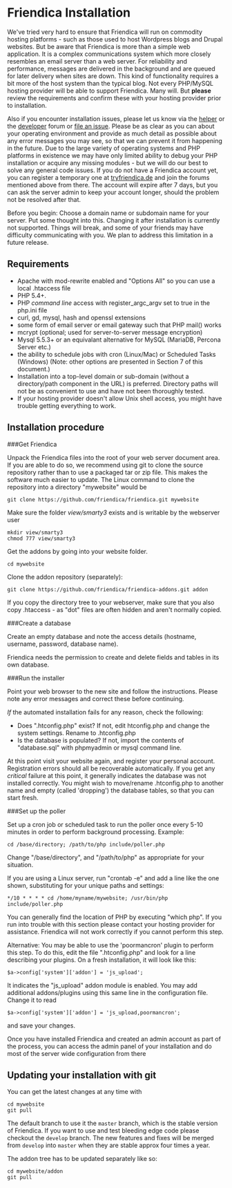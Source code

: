 Friendica Installation
===============

We've tried very hard to ensure that Friendica will run on commodity hosting platforms - such as those used to host Wordpress blogs and Drupal websites.
But be aware that Friendica is more than a simple web application.
It is a complex communications system which more closely resembles an email server than a web server.
For reliability and performance, messages are delivered in the background and are queued for later delivery when sites are down.
This kind of functionality requires a bit more of the host system than the typical blog.
Not every PHP/MySQL hosting provider will be able to support Friendica.
Many will.
But **please** review the requirements and confirm these with your hosting provider prior to installation.

Also if you encounter installation issues, please let us know via the [helper](http://helpers.pyxis.uberspace.de/profile/helpers) or the [developer](https://helpers.pyxis.uberspace.de/profile/developers) forum or [file an issue](https://github.com/friendica/friendica/issues).
Please be as clear as you can about your operating environment and provide as much detail as possible about any error messages you may see, so that we can prevent it from happening in the future.
Due to the large variety of operating systems and PHP platforms in existence we may have only limited ability to debug your PHP installation or acquire any missing modules - but we will do our best to solve any general code issues.
If you do not have a Friendica account yet, you can register a temporary one at [tryfriendica.de](https://tryfriendica.de) and join the forums mentioned above from there.
The account will expire after 7 days, but you can ask the server admin to keep your account longer, should the problem not be resolved after that.

Before you begin: Choose a domain name or subdomain name for your server.
Put some thought into this. Changing it after installation is currently not supported.
Things will break, and some of your friends may have difficulty communicating with you.
We plan to address this limitation in a future release.


Requirements
---

* Apache with mod-rewrite enabled and "Options All" so you can use a local .htaccess file
* PHP 5.4+.
* PHP *command line* access with register_argc_argv set to true in the php.ini file
* curl, gd, mysql, hash and openssl extensions
* some form of email server or email gateway such that PHP mail() works
* mcrypt (optional; used for server-to-server message encryption)
* Mysql 5.5.3+ or an equivalant alternative for MySQL (MariaDB, Percona Server etc.)
* the ability to schedule jobs with cron (Linux/Mac) or Scheduled Tasks (Windows) (Note: other options are presented in Section 7 of this document.)
* Installation into a top-level domain or sub-domain (without a directory/path component in the URL) is preferred. Directory paths will not be as convenient to use and have not been thoroughly tested.
* If your hosting provider doesn't allow Unix shell access, you might have trouble getting everything to work.

Installation procedure
---

###Get Friendica

Unpack the Friendica files into the root of your web server document area.
If you are able to do so, we recommend using git to clone the source repository rather than to use a packaged tar or zip file.
This makes the software much easier to update.
The Linux command to clone the repository into a directory "mywebsite" would be

    git clone https://github.com/friendica/friendica.git mywebsite

Make sure the folder *view/smarty3* exists and is writable by the webserver user

    mkdir view/smarty3
    chmod 777 view/smarty3

Get the addons by going into your website folder.

    cd mywebsite

Clone the addon repository (separately):

    git clone https://github.com/friendica/friendica-addons.git addon

If you copy the directory tree to your webserver, make sure that you also copy .htaccess - as "dot" files are often hidden and aren't normally copied.

###Create a database

Create an empty database and note the access details (hostname, username, password, database name).

Friendica needs the permission to create and delete fields and tables in its own database.

###Run the installer

Point your web browser to the new site and follow the instructions.
Please note any error messages and correct these before continuing.

*If* the automated installation fails for any reason, check the following:

* Does ".htconfig.php" exist? If not, edit htconfig.php and change the system settings. Rename to .htconfig.php
* Is the database is populated? If not, import the contents of "database.sql" with phpmyadmin or mysql command line.

At this point visit your website again, and register your personal account.
Registration errors should all be recoverable automatically.
If you get any *critical* failure at this point, it generally indicates the database was not installed correctly.
You might wish to move/rename .htconfig.php to another name and empty (called 'dropping') the database tables, so that you can start fresh.

###Set up the poller

Set up a cron job or scheduled task to run the poller once every 5-10 minutes in order to perform background processing.
Example:

    cd /base/directory; /path/to/php include/poller.php

Change "/base/directory", and "/path/to/php" as appropriate for your situation.

If you are using a Linux server, run "crontab -e" and add a line like the
one shown, substituting for your unique paths and settings:

    */10 * * * * cd /home/myname/mywebsite; /usr/bin/php include/poller.php

You can generally find the location of PHP by executing "which php".
If you run into trouble with this section please contact your hosting provider for assistance.
Friendica will not work correctly if you cannot perform this step.

Alternative: You may be able to use the 'poormancron' plugin to perform this step.
To do this, edit the file ".htconfig.php" and look for a line describing your plugins.
On a fresh installation, it will look like this:

    $a->config['system']['addon'] = 'js_upload';

It indicates the "js_upload" addon module is enabled.
You may add additional addons/plugins using this same line in the configuration file.
Change it to read

    $a->config['system']['addon'] = 'js_upload,poormancron';

and save your changes.

Once you have installed Friendica and created an admin account as part of the process, you can access the admin panel of your installation and do most of the server wide configuration from there

Updating your installation with git
---

You can get the latest changes at any time with

    cd mywebsite
    git pull

The default branch to use it the ``master`` branch, which is the stable version of Friendica.
If you want to use and test bleeding edge code please checkout the ``develop`` branch.
The new features and fixes will be merged from ``develop`` into ``master`` when they are stable approx four times a year.

The addon tree has to be updated separately like so:

    cd mywebsite/addon
    git pull
